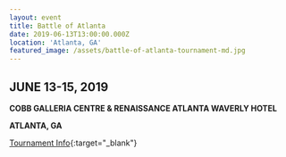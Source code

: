 ```yaml
---
layout: event
title: Battle of Atlanta
date: 2019-06-13T13:00:00.000Z
location: 'Atlanta, GA'
featured_image: /assets/battle-of-atlanta-tournament-md.jpg
---
```

## JUNE 13-15, 2019

**COBB GALLERIA CENTRE &  RENAISSANCE ATLANTA WAVERLY HOTEL**

**ATLANTA, GA**

[Tournament Info](https://www.thebattleofatlanta.com/){:target="_blank"}
